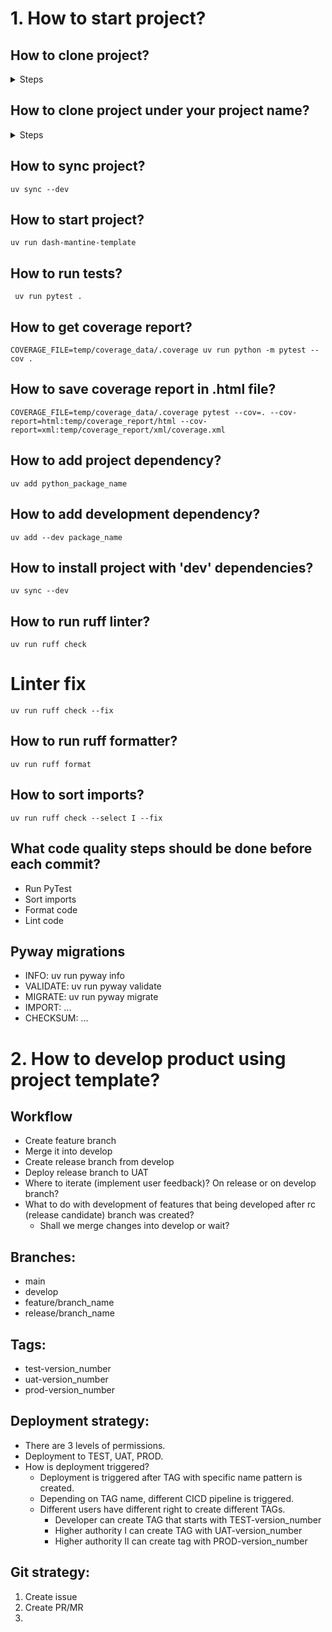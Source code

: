 
# 1. How to start project?

## How to clone project?

<details>

<summary>Steps</summary>


1. Clone project

```bash
git clone git@gitlab.com:public-projects1853809/dash-mantine-template.git
```

2. Change directory

```bash
cd dash-mantine-template
```

3. Create necessary sub-directories

```bash
mkdir temp; 
mkdir temp/logs;
```

3a. Create Postgress database

- Here is instruction how ro create pg database: https://gitlab.com/public-projects1853809/dash-mantine-template/-/boards?show=eyJpaWQiOiIyOSIsImZ1bGxfcGF0aCI6InB1YmxpYy1wcm9qZWN0czE4NTM4MDkvZGFzaC1tYW50aW5lLXRlbXBsYXRlIiwiaWQiOjE3MzQxODQ3Nn0%3D

4. Run app

```bash
uv run my-new-app
```

</details>

## How to clone project under your project name?

<details>

<summary>Steps</summary>


1. Create new package

```bash
uv init --package my-new-app
```

2. Clone dash-mantine-project

```bash
git clone git@gitlab.com:public-projects1853809/dash-mantine-template.git
```

3. Delete everything from folder my-new-app

```bash
cd my-new-app
rm -rf *
rm .gitignore
rm .python-version
```

4. Copy everything from dash-mantine-project onto my-new-app folder

5. Rename names in pyproject.toml file.

```txt
# Old

name = "dash-mantine-template"
authors = [
    { name = "Milan Mitrovic", email = "milanmitrovic1991@gmail.com" }
]
[project.scripts]
dash-mantine-template = "dash_mantine_template:main"
```


```txt
# New

name = "my-new-app"
authors = [
    { name = "Name Surname", email = "user@email.com" }
]
[project.scripts]
my-new-app = "my_new_app:main"
```

```bash
# rename source folder

- mv src/dash_mantine_template/ src/my_new_app/

```

6. Rename imports in pages/ folder:

```python
# Old

from dash_mantine_template.components.filters.radio_button
import (
    radio_button__component,
)
```

```python
# New

from my_new_app.components.filters.radio_button import (
    radio_button__component,
)
```

7. Rename filepath to html template:

```python
# Old

with open(
        "src/dash_mantine_template/components/miscellaneous/InitialTheme.html",
        "r",
        encoding="utf-8",
    ) as file:
        html_string = file.read()
```

```python
# New

with open(
    "src/my_new_app/components/miscellaneous/InitialTheme.html",
        "r",
        encoding="utf-8",
    ) as file:
        html_string = file.read()

```

8. Create necessary folders inside temp/ directory:

```bash
mkdir temp; 
mkdir temp/logs;
```
8a. Create pg database

- Here is instruction how ro create pg database: https://gitlab.com/public-projects1853809/dash-mantine-template/-/boards?show=eyJpaWQiOiIyOSIsImZ1bGxfcGF0aCI6InB1YmxpYy1wcm9qZWN0czE4NTM4MDkvZGFzaC1tYW50aW5lLXRlbXBsYXRlIiwiaWQiOjE3MzQxODQ3Nn0%3D

9. Run app.

```bash
uv run my-new-app
```


10. Rename imports in tests/ folder:

```bash

find tests/ -type f -name "*.py" -exec sed -i '' 's/from my_new_app\./from dash_mantine_template./g' {} +


```


</details>


## How to sync project?

```text
uv sync --dev
```

## How to start project?

```text
uv run dash-mantine-template
```

## How to run tests?

```text
 uv run pytest .
```

## How to get coverage report?

```text
COVERAGE_FILE=temp/coverage_data/.coverage uv run python -m pytest --cov .
```

## How to save coverage report in .html file?

```text
COVERAGE_FILE=temp/coverage_data/.coverage pytest --cov=. --cov-report=html:temp/coverage_report/html --cov-report=xml:temp/coverage_report/xml/coverage.xml
```

## How to add project dependency?

```text
uv add python_package_name
```

## How to add development dependency?

```text
uv add --dev package_name
```

## How to install project with 'dev' dependencies?

```text
uv sync --dev
```


## How to run ruff linter?

```text
uv run ruff check
```

# Linter fix
```text
uv run ruff check --fix
```

## How to run ruff formatter? 

```text
uv run ruff format
```

## How to sort imports?

```text
uv run ruff check --select I --fix
```

## What code quality steps should be done before each commit?

- Run PyTest
- Sort imports
- Format code
- Lint code

## Pyway migrations
- INFO: uv run pyway info
- VALIDATE: uv run pyway validate
- MIGRATE: uv run pyway migrate
- IMPORT: ...
- CHECKSUM: ...


# 2. How to develop product using project template?

## Workflow
- Create feature branch
- Merge it into develop
- Create release branch from develop
- Deploy release branch to UAT
- Where to iterate (implement user feedback)? On release or on develop branch?
- What to do with development of features that being developed after rc (release candidate) branch was created?
    - Shall we merge changes into develop or wait?

    
## Branches:
- main
- develop
- feature/branch_name
- release/branch_name

## Tags:
- test-version_number
- uat-version_number
- prod-version_number

## Deployment strategy:
- There are 3 levels of permissions.
- Deployment to TEST, UAT, PROD.
- How is deployment triggered?
  - Deployment is triggered after TAG with specific name pattern is created.
  - Depending on TAG name, different CICD pipeline is triggered.
  - Different users have different right to create different TAGs.
    - Developer can create TAG that starts with TEST-version_number
    - Higher authority I can create TAG with UAT-version_number
    - Higher authority II can create tag with PROD-version_number

## Git strategy:
1. Create issue
2. Create PR/MR
3. 


